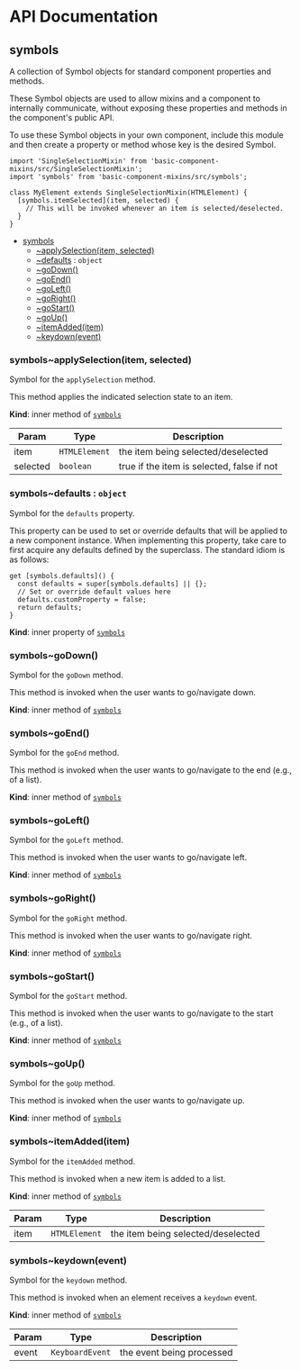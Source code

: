 # API Documentation
<a name="module_symbols"></a>

## symbols
A collection of Symbol objects for standard component properties and methods.

These Symbol objects are used to allow mixins and a component to internally
communicate, without exposing these properties and methods in the component's
public API.

To use these Symbol objects in your own component, include this module and
then create a property or method whose key is the desired Symbol.

    import 'SingleSelectionMixin' from 'basic-component-mixins/src/SingleSelectionMixin';
    import 'symbols' from 'basic-component-mixins/src/symbols';

    class MyElement extends SingleSelectionMixin(HTMLElement) {
      [symbols.itemSelected](item, selected) {
        // This will be invoked whenever an item is selected/deselected.
      }
    }


* [symbols](#module_symbols)
    * [~applySelection(item, selected)](#module_symbols..applySelection)
    * [~defaults](#module_symbols..defaults) : <code>object</code>
    * [~goDown()](#module_symbols..goDown)
    * [~goEnd()](#module_symbols..goEnd)
    * [~goLeft()](#module_symbols..goLeft)
    * [~goRight()](#module_symbols..goRight)
    * [~goStart()](#module_symbols..goStart)
    * [~goUp()](#module_symbols..goUp)
    * [~itemAdded(item)](#module_symbols..itemAdded)
    * [~keydown(event)](#module_symbols..keydown)

<a name="module_symbols..applySelection"></a>

### symbols~applySelection(item, selected)
Symbol for the `applySelection` method.

This method applies the indicated selection state to an item.

  **Kind**: inner method of <code>[symbols](#module_symbols)</code>

| Param | Type | Description |
| --- | --- | --- |
| item | <code>HTMLElement</code> | the item being selected/deselected |
| selected | <code>boolean</code> | true if the item is selected, false if not |

<a name="module_symbols..defaults"></a>

### symbols~defaults : <code>object</code>
Symbol for the `defaults` property.

This property can be used to set or override defaults that will be applied
to a new component instance. When implementing this property, take care to
first acquire any defaults defined by the superclass. The standard idiom is
as follows:

    get [symbols.defaults]() {
      const defaults = super[symbols.defaults] || {};
      // Set or override default values here
      defaults.customProperty = false;
      return defaults;
    }

  **Kind**: inner property of <code>[symbols](#module_symbols)</code>
<a name="module_symbols..goDown"></a>

### symbols~goDown()
Symbol for the `goDown` method.

This method is invoked when the user wants to go/navigate down.

  **Kind**: inner method of <code>[symbols](#module_symbols)</code>
<a name="module_symbols..goEnd"></a>

### symbols~goEnd()
Symbol for the `goEnd` method.

This method is invoked when the user wants to go/navigate to the end (e.g.,
of a list).

  **Kind**: inner method of <code>[symbols](#module_symbols)</code>
<a name="module_symbols..goLeft"></a>

### symbols~goLeft()
Symbol for the `goLeft` method.

This method is invoked when the user wants to go/navigate left.

  **Kind**: inner method of <code>[symbols](#module_symbols)</code>
<a name="module_symbols..goRight"></a>

### symbols~goRight()
Symbol for the `goRight` method.

This method is invoked when the user wants to go/navigate right.

  **Kind**: inner method of <code>[symbols](#module_symbols)</code>
<a name="module_symbols..goStart"></a>

### symbols~goStart()
Symbol for the `goStart` method.

This method is invoked when the user wants to go/navigate to the start
(e.g., of a list).

  **Kind**: inner method of <code>[symbols](#module_symbols)</code>
<a name="module_symbols..goUp"></a>

### symbols~goUp()
Symbol for the `goUp` method.

This method is invoked when the user wants to go/navigate up.

  **Kind**: inner method of <code>[symbols](#module_symbols)</code>
<a name="module_symbols..itemAdded"></a>

### symbols~itemAdded(item)
Symbol for the `itemAdded` method.

This method is invoked when a new item is added to a list.

  **Kind**: inner method of <code>[symbols](#module_symbols)</code>

| Param | Type | Description |
| --- | --- | --- |
| item | <code>HTMLElement</code> | the item being selected/deselected |

<a name="module_symbols..keydown"></a>

### symbols~keydown(event)
Symbol for the `keydown` method.

This method is invoked when an element receives a `keydown` event.

  **Kind**: inner method of <code>[symbols](#module_symbols)</code>

| Param | Type | Description |
| --- | --- | --- |
| event | <code>KeyboardEvent</code> | the event being processed |

